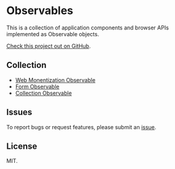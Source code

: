 # Observables

This is a collection of application components and browser APIs implemented as Observable objects.

[Check this project out on GitHub](https://github.com/web-native/observables).

## Collection

+ [Web Monentization Observable](https://github.com/web-native/observables/srweb-monentization)
+ [Form Observable](https://github.com/web-native/observables/form)
+ [Collection Observable](https://github.com/web-native/observables/collection)


## Issues

To report bugs or request features, please submit an [issue](https://github.com/web-native/observables/issues).

## License

MIT.
